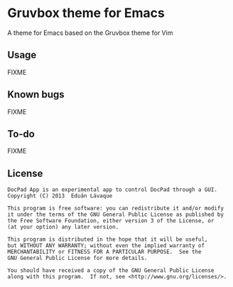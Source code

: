 # Gruvbox theme for Emacs

A theme for Emacs based on the Gruvbox theme for Vim


## Usage

FIXME


## Known bugs

FIXME


## To-do

FIXME


## License

```
DocPad App is an experimental app to control DocPad through a GUI.
Copyright (C) 2013  Eduán Lávaque

This program is free software: you can redistribute it and/or modify
it under the terms of the GNU General Public License as published by
the Free Software Foundation, either version 3 of the License, or
(at your option) any later version.

This program is distributed in the hope that it will be useful,
but WITHOUT ANY WARRANTY; without even the implied warranty of
MERCHANTABILITY or FITNESS FOR A PARTICULAR PURPOSE.  See the
GNU General Public License for more details.

You should have received a copy of the GNU General Public License
along with this program.  If not, see <http://www.gnu.org/licenses/>.
```
